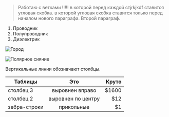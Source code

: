 >Работаю с ветками !!!!!
>в которой перед каждой стjrkjkdf
>ставится угловая скобка.
в которой угловая скобка
ставится только перед началом нового параграфа.
>Второй параграф.

1.	Проводник
2.	Полупроводник
3.	Диэлектрик


![Город](https://catalog.r-express.ru/content/images/Countries/australia/preview/ASTLA03.jpg)


![Полярное сияние ](https://druzhniy-center.ru/wp-content/uploads/1/6/b/16b73b13e7176f5ffdca08492f22fb96.jpeg)


Вертикальные линии обозначают столбцы.

| Таблицы       | Это                | Круто |
| ------------- |:------------------:| -----:|
| столбец 3     | выровнен вправо    | $1600 |
| столбец 2     | выровнен по центру |   $12 |
| зебра-строки  | прикольные         |    $1 |





